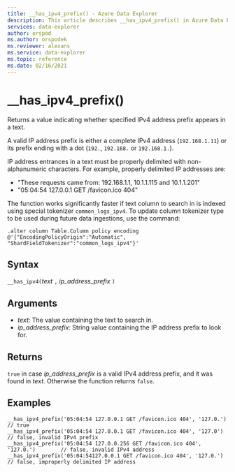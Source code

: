 ```yaml
---
title: __has_ipv4_prefix() - Azure Data Explorer
description: This article describes __has_ipv4_prefix() in Azure Data Explorer.
services: data-explorer
author: orspod
ms.author: orspodek
ms.reviewer: alexans
ms.service: data-explorer
ms.topic: reference
ms.date: 02/16/2021
---
```

# __has_ipv4_prefix()

Returns a value indicating whether specified IPv4 address prefix appears in a text.

A valid IP address prefix is either a complete IPv4 address (`192.168.1.11`) or its prefix ending with a dot (`192.`, `192.168.` or `192.168.1.`).

IP address entrances in a text must be properly delimited with non-alphanumeric characters. For example, properly delimited IP addresses are:

 * "These requests came from: 192.168.1.1, 10.1.1.115 and 10.1.1.201"
 * "05:04:54 127.0.0.1 GET /favicon.ico 404"

The function works significantly faster if text column to search in is indexed using special tokenizer `common_logs_ipv4`. To update column tokenizer type to be used during future data ingestions, use the command:

```kusto
.alter column Table.Column policy encoding @'{"EncodingPolicyOrigin":"Automatic", "ShardFieldTokenizer":"common_logs_ipv4"}'
```

## Syntax

`__has_ipv4(`*text* `,` *ip_address_prefix* `)`

## Arguments

* *text*: The value containing the text to search in.
* *ip_address_prefix*: String value containing the IP address prefix to look for.

## Returns

`true` in case *ip_address_prefix* is a valid IPv4 address prefix, and it was found in *text*. Otherwise the function returns `false`.

## Examples

```kusto
__has_ipv4_prefix('05:04:54 127.0.0.1 GET /favicon.ico 404', '127.0.')          // true
__has_ipv4_prefix('05:04:54 127.0.0.1 GET /favicon.ico 404', '127.0')           // false, invalid IPv4 prefix
__has_ipv4_prefix('05:04:54 127.0.0.256 GET /favicon.ico 404', '127.0.')        // false, invalid IPv4 address
__has_ipv4_prefix('05:04:54127.0.0.1 GET /favicon.ico 404', '127.0.')           // false, improperly delimited IP address
```
